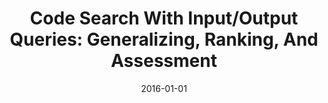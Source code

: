 ---
title: "Code Search With Input/Output Queries: Generalizing, Ranking, And Assessment"
date: 2016-01-01
venue: ""
paperurl: https://doi.org/10.1016/j.jss.2015.04.081
authors: "Kathryn T Stolee, Sebastian G Elbaum and Matthew B Dwyer"
awards: ""
---